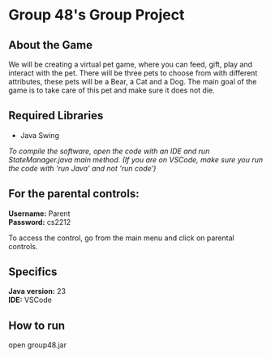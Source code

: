 # Group 48's Group Project

## About the Game
We will be creating a virtual pet game, where you can feed, gift, play and interact with the pet. There will be three pets to choose from with different attributes, these pets will be a Bear, a Cat and a Dog. The main goal of the game is to take care of this pet and make sure it does not die.

## Required Libraries
- Java Swing

_To compile the software, open the code with an IDE and run StateManager.java main method. (If you are on VSCode, make sure you run the code with 'run Java' and not 'run code')_

## For the parental controls:
**Username:** Parent <br>
**Password:** cs2212

To access the control, go from the main menu and click on parental controls.

## Specifics
**Java version:** 23 <br>
**IDE:** VSCode

## How to run
open group48.jar